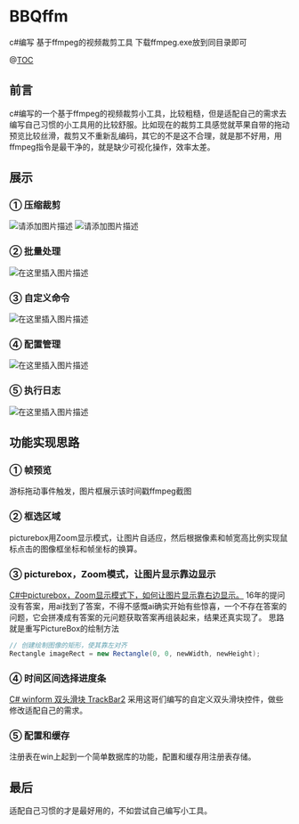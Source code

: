 # BBQffm
c#编写 基于ffmpeg的视频裁剪工具
下载ffmpeg.exe放到同目录即可

@[TOC](c#编写基于ffmpeg的视频裁剪)
## 前言
c#编写的一个基于ffmpeg的视频裁剪小工具，比较粗糙，但是适配自己的需求去编写自己习惯的小工具用的比较舒服。比如现在的裁剪工具感觉就苹果自带的拖动预览比较丝滑，裁剪又不重新乱编码，其它的不是这不合理，就是那不好用，用ffmpeg指令是最干净的，就是缺少可视化操作，效率太差。
## 展示
### ① 压缩裁剪
![请添加图片描述](https://i-blog.csdnimg.cn/direct/479252d6187a48f2bb7c740d55401882.gif)
![请添加图片描述](https://i-blog.csdnimg.cn/direct/7b8fd09bf1b649b1b12b130b6e821456.png)
### ② 批量处理
![在这里插入图片描述](https://i-blog.csdnimg.cn/direct/a683f903a0fc41238ca305e8daf08ecf.png)
### ③ 自定义命令
![在这里插入图片描述](https://i-blog.csdnimg.cn/direct/c040965e63bb440aa0424d4bf2d647d7.png)
### ④ 配置管理
![在这里插入图片描述](https://i-blog.csdnimg.cn/direct/6e079efa6b684b599233eb31ee7bee42.png)
### ⑤ 执行日志
![在这里插入图片描述](https://i-blog.csdnimg.cn/direct/6efbddc5f0a344af94392b77af9bd0ca.png)
## 功能实现思路
### ① 帧预览
游标拖动事件触发，图片框展示该时间戳ffmpeg截图
### ② 框选区域
picturebox用Zoom显示模式，让图片自适应，然后根据像素和帧宽高比例实现鼠标点击的图像框坐标和帧坐标的换算。
### ③ picturebox，Zoom模式，让图片显示靠边显示
[C#中picturebox，Zoom显示模式下，如何让图片显示靠右边显示。](https://ask.csdn.net/questions/239446)
16年的提问没有答案，用ai找到了答案，不得不感慨ai确实开始有些惊喜，一个不存在答案的问题，它会拼凑成有答案的元问题获取答案再组装起来，结果还真实现了。
思路就是重写PictureBox的绘制方法
```csharp
// 创建绘制图像的矩形，使其靠左对齐
Rectangle imageRect = new Rectangle(0, 0, newWidth, newHeight);
```
### ④ 时间区间选择进度条
[C# winform 双头滑块 TrackBar2](https://blog.csdn.net/hhf15980873586/article/details/127128824)
采用这哥们编写的自定义双头滑块控件，做些修改适配自己的需求。
### ⑤ 配置和缓存
注册表在win上起到一个简单数据库的功能，配置和缓存用注册表存储。

## 最后
适配自己习惯的才是最好用的，不如尝试自己编写小工具。
